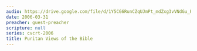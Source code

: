```yaml
---
audio: https://drive.google.com/file/d/1Y5CG6RunCZqUJmPt_mdZxg3vVNdGu_PI/view
date: 2006-03-31
preacher: guest-preacher
scripture: null
series: cvcrt-2006
title: Puritan Views of the Bible
---
```

